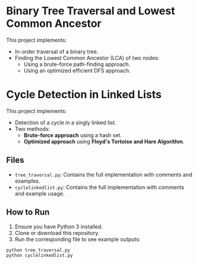 # Binary Tree Traversal and Lowest Common Ancestor

This project implements:
- In-order traversal of a binary tree.
- Finding the Lowest Common Ancestor (LCA) of two nodes:
  - Using a brute-force path-finding approach.
  - Using an optimized efficient DFS approach.

# Cycle Detection in Linked Lists

This project implements:
- Detection of a cycle in a singly linked list.
- Two methods:
  - **Brute-force approach** using a hash set.
  - **Optimized approach** using **Floyd's Tortoise and Hare Algorithm**.


## Files

- `tree_traversal.py`: Contains the full implementation with comments and examples.
- `cyclelinkedlist.py`: Contains the full implementation with comments and example usage.

## How to Run

1. Ensure you have Python 3 installed.
2. Clone or download this repository.
3. Run the corresponding file to see example outputs:

```bash
python tree_traversal.py
python cyclelinkedlist.py